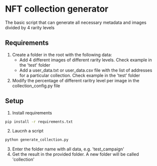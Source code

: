 # NFT collection generator

The basic script that can generate all necessary metadata and images divided by 4 rarity levels

## Requirements

1. Create a folder in the root with the following data:
   - Add 4 different images of different rarity levels. Check example in the 'test' folder
   - Add a user_data.txt or user_data.csv file with the list of addresses for a particular collection. Check example in the 'test' folder
2. Modify the percentage of different raritry level per image in the collection_config.py file

## Setup

1. Install requirements

```bash
pip install -r requirements.txt
```

2. Laucnh a script

```bash
python generate_collection.py
```

3. Enter the folder name with all data, e.g. 'test_campaign'
4. Get the result in the provided folder. A new folder will be called 'collection'
